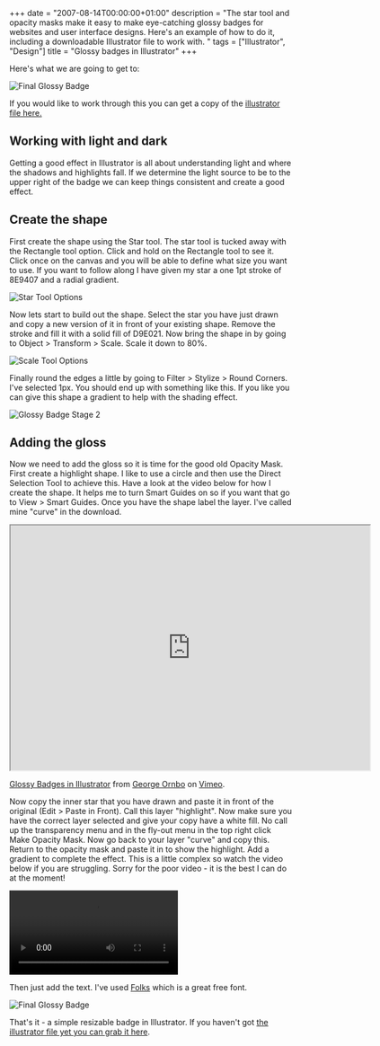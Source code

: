 +++
date = "2007-08-14T00:00:00+01:00"
description = "The star tool and opacity masks make it easy to make eye-catching glossy badges for websites and user interface designs. Here's an example of how to do it, including a downloadable Illustrator file to work with. "
tags = ["Illustrator", "Design"]
title = "Glossy badges in Illustrator"
+++

Here's what we are going to get to:

![Final Glossy Badge][1]

If you would like to work through this you can get a copy of the [illustrator
file here.][2]

## Working with light and dark

Getting a good effect in Illustrator is all about understanding light and where
the shadows and highlights fall. If we determine the light source to be to the
upper right of the badge we can keep things consistent and create a good effect.

## Create the shape

First create the shape using the Star tool. The star tool is tucked away with
the Rectangle tool option. Click and hold on the Rectangle tool to see it. Click
once on the canvas and you will be able to define what size you want to use. If
you want to follow along I have given my star a one 1pt stroke of 8E9407 and a
radial gradient.

![Star Tool Options][3]

Now lets start to build out the shape. Select the star you have just drawn and
copy a new version of it in front of your existing shape. Remove the stroke and
fill it with a solid fill of D9E021. Now bring the shape in by going to Object >
Transform > Scale. Scale it down to 80%.

![Scale Tool Options][4]

Finally round the edges a little by going to Filter > Stylize > Round Corners.
I've selected 1px. You should end up with something like this. If you like you
can give this shape a gradient to help with the shading effect.

![Glossy Badge Stage 2][5]

## Adding the gloss

Now we need to add the gloss so it is time for the good old Opacity Mask. First
create a highlight shape. I like to use a circle and then use the Direct
Selection Tool to achieve this. Have a look at the video below for how I create
the shape. It helps me to turn Smart Guides on so if you want that go to View >
Smart Guides. Once you have the shape label the layer. I've called mine "curve"
in the download.

<iframe src="https://player.vimeo.com/video/32934091?title=0&amp;byline=0&amp;portrait=0" width="640" height="436" allowFullScreen></iframe>

<a href="https://vimeo.com/32934091">Glossy Badges in Illustrator</a> from
<a href="https://vimeo.com/shapeshed">George Ornbo</a> on
<a href="https://vimeo.com">Vimeo</a>.

Now copy the inner star that you have drawn and paste it in front of the
original (Edit > Paste in Front). Call this layer "highlight". Now make sure you
have the correct layer selected and give your copy have a white fill. No call up
the transparency menu and in the fly-out menu in the top right click Make
Opacity Mask. Now go back to your layer "curve" and copy this. Return to the
opacity mask and paste it in to show the highlight. Add a gradient to complete
the effect. This is a little complex so watch the video below if you are
struggling. Sorry for the poor video - it is the best I can do at the moment!

<video controls>
  <source src="/movies/mp4/opacity_mask.mp4" type='video/mp4; codecs="avc1.42E01E, mp4a.40.2"' />
  <source src="/movies/ogv/opacity_mask.ogv" type='video/ogg; codecs="theora, vorbis"' />
  To view this video you need the latest version of <a href="http://www.apple.com/safari/">Safari</a>, <a href="http://www.mozilla.com/firefox/">Firefox</a> or <a href="http://www.google.com/chrome">Chrome</a>. Alterantively download the videos and watch them offline. <a href="/movies/mp4/opacity_mask.mp4">Windows / Mac (mp4)</a>, <a href="/movies/ogv/opacity_mask.ogv">Linux (ogv)</a>
</video>

Then just add the text. I've used [Folks][6] which is a great free font.

![Final Glossy Badge][1]

That's it - a simple resizable badge in Illustrator. If you haven't got [the
illustrator file yet you can grab it here][2].

[1]: /images/articles/glossy_badge_final.png
[2]: /downloads/glossy_badge.ai
[3]: /images/articles/star_tool_options.jpg
[4]: /images/articles/scale_options.jpg
[5]: /images/articles/glossy_button_stage_2.png
[6]: http://www.dafont.com/folks.font
